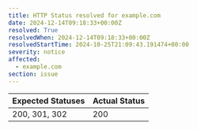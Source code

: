 ```yaml
---
title: HTTP Status resolved for example.com
date: 2024-12-14T09:18:33+00:00Z
resolved: True
resolvedWhen: 2024-12-14T09:18:33+00:00Z
resolvedStartTime: 2024-10-25T21:09:43.191474+00:00
severity: notice
affected:
  - example.com
section: issue
---
```


| Expected Statuses | Actual Status  |
|-------------------|----------------|
| 200, 301, 302 | 200 |
